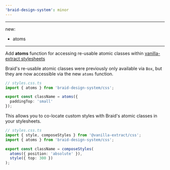```yaml
---
'braid-design-system': minor
---
```


---
new:
  - atoms
---

Add **atoms** function for accessing re-usable atomic classes within [vanilla-extract stylesheets](http://vanilla-extract.style)

Braid's re-usable atomic classes were previously only available via `Box`, but they are now accessible via the new `atoms` function.

```ts
// styles.css.ts
import { atoms } from 'braid-design-system/css';

export const className = atoms({
  paddingTop: 'small'
});
```

This allows you to co-locate custom styles with Braid's atomic classes in your stylesheets.

```ts
// styles.css.ts
import { style, composeStyles } from '@vanilla-extract/css';
import { atoms } from 'braid-design-system/css';

export const className = composeStyles(
  atoms({ position: 'absolute' }),
  style({ top: 300 })
);
```
